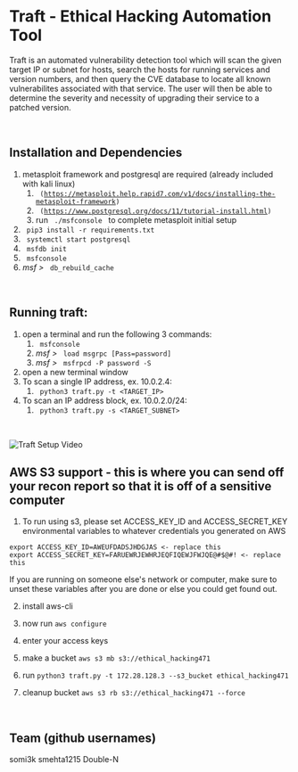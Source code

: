 # Traft - Ethical Hacking Automation Tool

Traft is an automated vulnerability detection tool which will scan the given target IP or subnet for hosts, search the hosts for running services and version numbers, and then query the CVE database to locate all known vulnerabilites associated with that service.  The user will then be able to determine the severity and necessity of upgrading their service to a patched version.

<br>

## Installation and Dependencies
1. metasploit framework and postgresql are required (already included with kali linux)
    1. <code> (https://metasploit.help.rapid7.com/v1/docs/installing-the-metasploit-framework) </code>
    2. <code> (https://www.postgresql.org/docs/11/tutorial-install.html) </code>
    3. run <code> ./msfconsole </code> to complete metasploit initial setup </code>
4. <code> pip3 install -r requirements.txt </code>
5. <code> systemctl start postgresql </code>
6. <code> msfdb init </code>
7. <code> msfconsole </code>
8. *msf >* <code> db_rebuild_cache </code>

<br>


## Running traft:
1. open a terminal and run the following 3 commands:
    1. <code> msfconsole </code>
    2. *msf >* <code> load msgrpc [Pass=password] </code>
    3. *msf >* <code> msfrpcd -P password -S </code>
2. open a new terminal window
3. To scan a single IP address, ex. 10.0.2.4:
    1. <code> python3 traft.py -t <TARGET_IP> </code>
4. To scan an IP address block, ex. 10.0.2.0/24:
    1. <code> python3 traft.py -s <TARGET_SUBNET> </code>

<br>

![Traft Setup Video](https://github.com/somi3k/traft/blob/master/target.gif)

## AWS S3 support - this is where you can send off your recon report so that it is off of a sensitive computer

1. To run using s3, please set ACCESS_KEY_ID and ACCESS_SECRET_KEY environmental variables
    to whatever credentials you generated on AWS
```
export ACCESS_KEY_ID=AWEUFDADSJHDGJAS <- replace this
export ACCESS_SECRET_KEY=FARUEWRJEWHRJEQFIQEWJFWJQE@#$@#! <- replace this
```
If you are running on someone else's network or computer, make sure to unset these variables after you are done or else you could get found out.

2. install aws-cli
3. now run `aws configure`
4. enter your access keys

5. make a bucket
`aws s3 mb s3://ethical_hacking471`

6. run `python3 traft.py -t 172.28.128.3 --s3_bucket ethical_hacking471`

7. cleanup bucket
`aws s3 rb s3://ethical_hacking471 --force`

<br>

## Team (github usernames)
somi3k
smehta1215
Double-N
